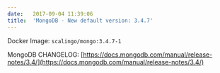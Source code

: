 ```yaml
---
date:	2017-09-04 11:39:06
title:	'MongoDB - New default version: 3.4.7'
---
```


Docker Image: `scalingo/mongo:3.4.7-1`

MongoDB CHANGELOG: [https://docs.mongodb.com/manual/release-notes/3.4/](https://docs.mongodb.com/manual/release-notes/3.4/)

